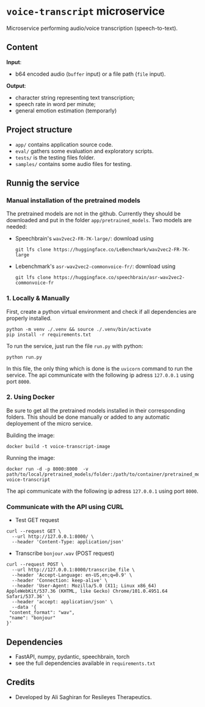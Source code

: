 # `voice-transcript` microservice

Microservice performing audio/voice transcription (speech-to-text).

## Content

**Input**:

- b64 encoded audio (`buffer` input) or a file path (`file` input).

**Output**:

- character string representing text transcription;
- speech rate in word per minute;
- general emotion estimation (temporarly)

## Project structure

- `app/` contains application source code.
- `eval/` gathers some evaluation and exploratory scripts.
- `tests/` is the testing files folder.
- `samples/` contains some audio files for testing.

## Runnig the service

### **Manual installation of the pretrained models**

The pretrained models are not in the github. Currently they should be downloaded and put in the folder `app/pretrained_models`.
Two models are needed:

- Speechbrain's `wav2vec2-FR-7K-large/`: download using

    ```{bash}
    git lfs clone https://huggingface.co/LeBenchmark/wav2vec2-FR-7K-large
    ```

- Lebenchmark's `asr-wav2vec2-commonvoice-fr/`: download using

    ```{bash}
    git lfs clone https://huggingface.co/speechbrain/asr-wav2vec2-commonvoice-fr
    ```

### 1. **Locally & Manually**

First, create a python virtual environment and check if all dependencies are properly installed.

```{bash}
python -m venv ./.venv && source ./.venv/bin/activate
pip install -r requirements.txt
```

To run the service, just run the file `run.py` with python:

```{bash}
python run.py
```

In this file, the only thing which is done is the `uvicorn` command to run the service.
The api communicate with the following ip adress `127.0.0.1`  using port `8000`.

### 2. **Using Docker**

Be sure to get all the pretrained models installed in their corresponding folders. This should be done manually or added to any automatic deployement of the micro service.

Building the image:

```{bash}
docker build -t voice-transcript-image
```

Running the image:

```{bash}
docker run -d -p 8000:8000  -v path/to/local/pretrained_models/folder:/path/to/container/pretrained_models/folder voice-transcript
```

The api communicate with the following ip adress `127.0.0.1`  using port `8000`.

### **Communicate with the API using CURL**

- Test GET request

```{bash}
curl --request GET \
  --url http://127.0.0.1:8000/ \
  --header 'Content-Type: application/json'
```

- Transcribe `bonjour.wav` (POST request)

```{bash}
curl --request POST \
  --url http://127.0.0.1:8000/transcribe_file \
  --header 'Accept-Language: en-US,en;q=0.9' \
  --header 'Connection: keep-alive' \
  --header 'User-Agent: Mozilla/5.0 (X11; Linux x86_64) AppleWebKit/537.36 (KHTML, like Gecko) Chrome/101.0.4951.64 Safari/537.36' \
  --header 'accept: application/json' \
  --data '{
 "content_format": "wav",
 "name": "bonjour"
}'
```

## Dependencies

- FastAPI, numpy, pydantic, speechbrain, torch
- see the full dependencies available in `requirements.txt`

## Credits

- Developed by Ali Saghiran for Resileyes Therapeutics.
